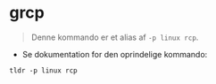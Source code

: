 # grcp

> Denne kommando er et alias af `-p linux rcp`.

- Se dokumentation for den oprindelige kommando:

`tldr -p linux rcp`
